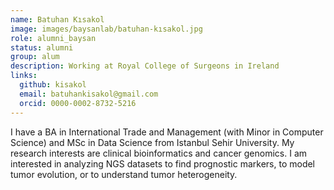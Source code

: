 ```yaml
---
name: Batuhan Kısakol
image: images/baysanlab/batuhan-kısakol.jpg
role: alumni_baysan
status: alumni
group: alum
description: Working at Royal College of Surgeons in Ireland
links:
  github: kisakol
  email: batuhankisakol@gmail.com
  orcid: 0000-0002-8732-5216
---
```


I have a BA in International Trade and Management (with Minor in Computer Science) and MSc in Data Science from Istanbul Sehir University. My research interests are clinical bioinformatics and cancer genomics. I am interested in analyzing NGS datasets to find prognostic markers, to model tumor evolution, or to understand tumor heterogeneity. 
